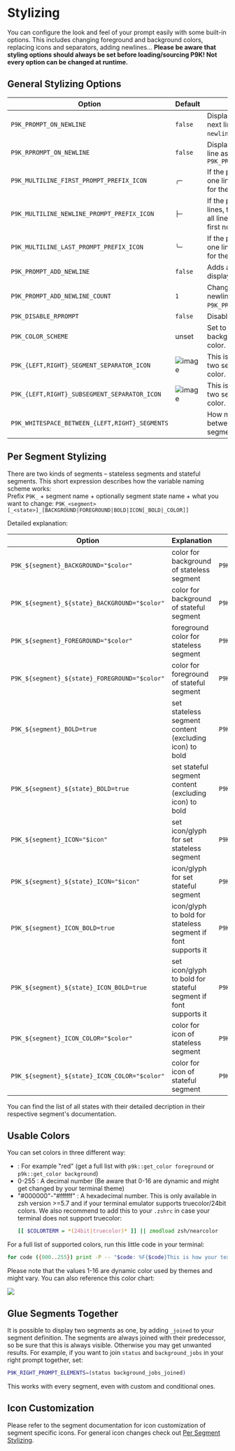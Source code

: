 # Stylizing

You can configure the look and feel of your prompt easily with some built-in
options. This includes changing foreground and background colors, replacing
icons and separators, adding newlines...
**Please be aware that styling options should always be set before loading/sourcing P9K!
Not every option can be changed at runtime.**

## General Stylizing Options

|Option|Default|Effect|
|------|-------|------|
|`P9K_PROMPT_ON_NEWLINE`|`false`|Display the prompt on the next line. Also check out the `newline` segment.|
|`P9K_RPROMPT_ON_NEWLINE`|`false`|Display `RPROMPT` on the same line as `PROMPT` if `P9K_PROMPT_ON_NEWLINE=true`|
|`P9K_MULTILINE_FIRST_PROMPT_PREFIX_ICON`|`╭─`|If the prompt is more than one line, this will be the prefix for the first line.|
|`P9K_MULTILINE_NEWLINE_PROMPT_PREFIX_ICON`|`├─`|If the prompt is at least tree lines, this will be the prefix for all lines that are neither the first nor the last.|
|`P9K_MULTILINE_LAST_PROMPT_PREFIX_ICON`|`╰─`|If the prompt is more than one line, this will be the prefix for the last line.|
|`P9K_PROMPT_ADD_NEWLINE`|`false`|Adds a newline before displaying the prompt|
|`P9K_PROMPT_ADD_NEWLINE_COUNT`|`1`|Change the amound of newlines added if `P9K_PROMPT_ADD_NEWLINE=true`.|
|`P9K_DISABLE_RPROMPT`|`false`|Disables `RPROMPT`.|
|`P9K_COLOR_SCHEME`|unset|Set to `light` to invert default background and foreground color.|
|`P9K_{LEFT,RIGHT}_SEGMENT_SEPARATOR_ICON`| ![image](https://user-images.githubusercontent.com/16988672/62417083-99285000-b647-11e9-9b3f-88f8e9bae963.png) |This is the separator between two segments of different color.|
|`P9K_{LEFT,RIGHT}_SUBSEGMENT_SEPARATOR_ICON`| ![image](https://user-images.githubusercontent.com/16988672/62417099-d5f44700-b647-11e9-93d0-150266610b22.png) |This is the separator between two segments of the same color.|
|`P9K_WHITESPACE_BETWEEN_{LEFT,RIGHT}_SEGMENTS`|` `|How much space there is between segment text and segment separator.|

## Per Segment Stylizing

There are two kinds of segments – stateless segments and stateful segments.
This short expression describes how the variable naming scheme works:  
Prefix `P9K_` + segment name + optionally segment state name + what you want to change:
`P9K_<segment>[_<state>]_[BACKGROUND|FOREGROUND|BOLD|ICON[_BOLD|_COLOR]]`

Detailed explanation:

|Option|Explanation|Example|
|------|-----------|-------|
|`P9K_${segment}_BACKGROUND="$color"`|color for background of stateless segment|`P9K_TIME_BACKGROUND=001`|
|`P9K_${segment}_${state}_BACKGROUND="$color"`|color for background of stateful segment|`P9K_DIR_ETC_BACKGROUND=001`|
|`P9K_${segment}_FOREGROUND="$color"`|foreground color for stateless segment|`P9K_TIME_FOREGROUND=2`|
|`P9K_${segment}_${state}_FOREGROUND="$color"`|color for foreground of stateful segment|`P9K_DIR_ETC_FOREGROUND=2`|
|`P9K_${segment}_BOLD=true`|set stateless segment content (excluding icon) to bold|`P9K_TIME_BOLD=true`|
|`P9K_${segment}_${state}_BOLD=true`|set stateful segment content (excluding icon) to bold|`P9K_DIR_ETC_BOLD="true"`|
|`P9K_${segment}_ICON="$icon"`|set icon/glyph for set stateless segment|`P9K_TIME_ICON="It's"`|
|`P9K_${segment}_${state}_ICON="$icon"`|icon/glyph for set stateful segment|`P9K_DIR_ETC_ICON=$'\u2699'`|
|`P9K_${segment}_ICON_BOLD=true`|icon/glyph to bold for stateless segment if font supports it|`P9K_TIME_ICON_BOLD=true`|
|`P9K_${segment}_${state}_ICON_BOLD=true`|set icon/glyph to bold for stateful segment if font supports it|`P9K_DIR_ETC_ICON_BOLD="true"`|
|`P9K_${segment}_ICON_COLOR="$color"`|color for icon of stateless segment|`P9K_TIME_ICON=blue`|
|`P9K_${segment}_${state}_ICON_COLOR="$color"`|color for icon of stateful segment|`P9K_DIR_ETC_ICON="#fff8e7"`|

You can find the list of all states with their detailed decription in their respective segment's documentation.

## Usable Colors

You can set colors in three different way:
- <colorstring> : For example "red" (get a full list with `p9k::get_color foreground` or `p9k::get_color background`)
- 0-255 : A decimal number (Be aware that 0-16 are dynamic and might get changed by your terminal theme)
- "#000000"-"#ffffff" : A hexadecimal number. This is only available in zsh version >=5.7
  and if your terminal emulator supports truecolor/24bit colors. We also recommend
  to add this to your `.zshrc` in case your terminal does not support truecolor:
  ```zsh
  [[ $COLORTERM = *(24bit|truecolor)* ]] || zmodload zsh/nearcolor
  ```

For a full list of supported colors, run this little code in your terminal:

```zsh
for code ({000..255}) print -P -- "$code: %F{$code}This is how your text would look like%f"
```
Please note that the values 1-16 are dynamic color used by themes and might
vary. You can also reference this color chart:

![](https://user-images.githubusercontent.com/704406/43988708-64c0fa52-9d4c-11e8-8cf9-c4d4b97a5200.png)

## Glue Segments Together

It is possible to display two segments as one, by adding `_joined` to your segment definition. The segments are always joined with their predecessor, so be sure that this is always visible. Otherwise you may get unwanted results. For example, if you want to join `status` and `background_jobs` in your right prompt together, set:
```zsh
P9K_RIGHT_PROMPT_ELEMENTS=(status background_jobs_joined)
```
This works with every segment, even with custom and conditional ones.

## Icon Customization

Please refer to the segment documentation for icon customization of segment specific icons.
For general icon changes check out [Per Segment Stylizing](#per-segment-stylizing).
